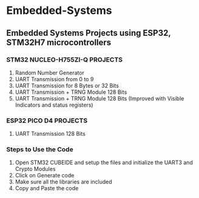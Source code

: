# Embedded-Systems

  ## Embedded Systems Projects using ESP32, STM32H7 microcontrollers

  ### STM32 NUCLEO-H755ZI-Q PROJECTS
  1. Random Number Generator
  2. UART Transmission from 0 to 9
  3. UART Transmission for 8 Bytes or 32 Bits
  4. UART Transmission + TRNG Module 128 Bits
  5. UART Transmission + TRNG Module 128 Bits (Improved with Visible Indicators and status registers)

  ### ESP32 PICO D4 PROJECTS
  1. UART Transmission 128 Bits


  ### Steps to Use the Code
  1. Open STM32 CUBEIDE and setup the files and initialize the UART3 and Crypto Modules
  2. Click on Generate code
  3. Make sure all the libraries are included
  4. Copy and Paste the code
